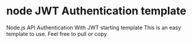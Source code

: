 # node JWT Authentication template
Node.js API Authentication With JWT starting template
This is an easy template to use.
Feel free to pull or copy
